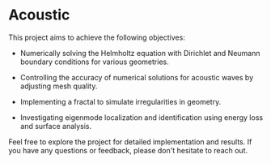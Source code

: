 # Acoustic

This project aims to achieve the following objectives:

- Numerically solving the Helmholtz equation with Dirichlet and Neumann boundary conditions for various geometries.
  
- Controlling the accuracy of numerical solutions for acoustic waves by adjusting mesh quality.
  
- Implementing a fractal to simulate irregularities in geometry.
  
- Investigating eigenmode localization and identification using energy loss and surface analysis.

Feel free to explore the project for detailed implementation and results. If you have any questions or feedback, please don't hesitate to reach out.
